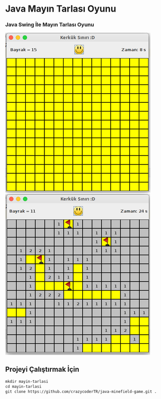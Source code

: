 # Java Mayın Tarlası Oyunu

### Java Swing İle Mayın Tarlası Oyunu

![Ekran Fotosu 1](https://raw.githubusercontent.com/crazycoderTR/java-minefield-game/master/src/minefield/images/ss1.png)
![Ekran Fotosu 2](https://raw.githubusercontent.com/crazycoderTR/java-minefield-game/master/src/minefield/images/ss2.png)

## Projeyi Çalıştırmak İçin
    mkdir mayin-tarlasi
    cd mayin-tarlasi
    git clone https://github.com/crazycoderTR/java-minefield-game.git .
    